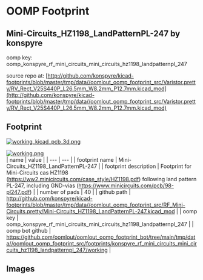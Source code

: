 # OOMP Footprint  
## Mini-Circuits_HZ1198_LandPatternPL-247  by konspyre  
  
oomp key: oomp_konspyre_rf_mini_circuits_mini_circuits_hz1198_landpatternpl_247  
  
source repo at: [http://github.com/konspyre/kicad-footprints/blob/master/tmp/data//oomlout_oomp_footprint_src/Varistor.pretty/RV_Rect_V25S440P_L26.5mm_W8.2mm_P12.7mm.kicad_mod](http://github.com/konspyre/kicad-footprints/blob/master/tmp/data//oomlout_oomp_footprint_src/Varistor.pretty/RV_Rect_V25S440P_L26.5mm_W8.2mm_P12.7mm.kicad_mod)  
## Footprint  
  
[![working_kicad_pcb_3d.png](working_kicad_pcb_3d_600.png)](working_kicad_pcb_3d.png)  
  
[![working.png](working_600.png)](working.png)  
| name | value | 
| --- | --- | 
| footprint name | Mini-Circuits_HZ1198_LandPatternPL-247 | 
| footprint description | Footprint for Mini-Circuits cas HZ1198 (https://ww2.minicircuits.com/case_style/HZ1198.pdf) following land pattern PL-247, including GND-vias (https://www.minicircuits.com/pcb/98-pl247.pdf) | 
| number of pads | 40 | 
| github path | http://github.com/konspyre/kicad-footprints/blob/master/tmp/data//oomlout_oomp_footprint_src/RF_Mini-Circuits.pretty/Mini-Circuits_HZ1198_LandPatternPL-247.kicad_mod | 
| oomp key | oomp_konspyre_rf_mini_circuits_mini_circuits_hz1198_landpatternpl_247 | 
| oomp bot github | https://github.com/oomlout/oomlout_oomp_footprint_bot/tree/main/tmp/data//oomlout_oomp_footprint_src/footprints/konspyre_rf_mini_circuits_mini_circuits_hz1198_landpatternpl_247/working | 
## Images  
